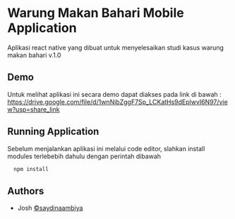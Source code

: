 
# Warung Makan Bahari Mobile Application

Aplikasi react native yang dibuat untuk menyelesaikan studi kasus warung makan bahari v.1.0

## Demo

Untuk melihat aplikasi ini secara demo dapat diakses pada link di bawah :
https://drive.google.com/file/d/1wnNibZggF7Sp_LCKatHs9dEplwvI6N97/view?usp=share_link

## Running Application

Sebelum menjalankan aplikasi ini melalui code editor, slahkan install modules terlebebih dahulu dengan perintah dibawah

```bash
  npm install
```


## Authors

- Josh 
[©️saydinaambiya](https://www.github.com/saydinaambiya)

